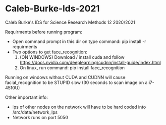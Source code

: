 # Caleb-Burke-Ids-2021
Caleb Burke's IDS for Science Research Methods 12 2020/2021

Requirments before running program:
- Open command prompt in this dir on type command: pip install -r requirments
- Two options to get face_recognition:
	1. (ON WINDOWS) Download / install cuda and follow https://docs.nvidia.com/deeplearning/cudnn/install-guide/index.html
	2. On linux, run command: pip install face_recognition

Running on windows without CUDA and CUDNN will cause facial_recognition to be STUPID slow (30 seconds to scan image on a i7-4510U)

Other important info:
- ips of other nodes on the network will have to be hard coded into /src/data/network_Ips
- Network runs on port 5050
